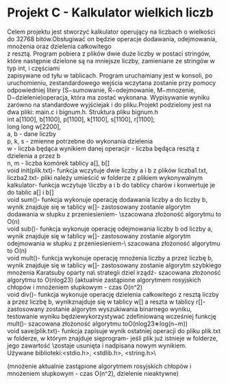 # Projekt C - Kalkulator wielkich liczb

Celem projektu jest stworzyć kalkulator operujący na liczbach o wielkości do 32768 bitów.Obsługiwać on będzie operacje dodawania, odejmowania, mnożenia oraz dzielenia całkowitego\
z resztą. Program pobiera z plików dwie duże liczby w postaci stringów, które następnie dzielone są na mniejsze liczby, zamieniane ze stringów w typ int, i częściami\
zapisywane od tyłu w tablicach. Program uruchamiany jest w konsoli, po uruchomieniu, zestandardowego wejścia wczytana zostanie przy pomocy odpowiedniej litery (S−sumowanie, R−odejmowanie, M−mnozenie, D−dzielenie)operacja, która ma zostać wykonana. Wypisywanie wyniku zarówno na standardowe wyjściejak i do pliku.Projekt podzielony jest na dwa pliki: main.c i bignum.h. Struktura pliku bignum.h \
int a[1100], b[1100], p[1100], k[1100], s[1100], r[1100];\
long long w[2200],\
a, b - dane liczby\
p, k, s - zmienne potrzebne do wykonania dzielenia\
w - liczba będąca wynikiem danej operacjir - liczba będąca resztą z dzielenia a przez b\
n, m - liczba komórek tablicy a[], b[]\
void init(plik.txt)- funkcja wczytuje dwie liczby a i b z plików liczba1.txt, liczba2.txt- pliki należy umieścić w folderze z plikiem wykonywalnym kalkulator- funkcja wczytuje \liczby a i b do tablicy charów i konwertuje je do tablic a[] i b[]\
void sum()- funkcja wykonuje operację dodawania liczby a do liczby b, wynik znajduje się w tablicy w[]- zastosowany zostanie algorytm dodawania w słupku z przeniesieniem- \szacowana złożoność algorytmu to O(n)\
void sub()- funkcja wykonuje operację odejmowania liczby b od liczby a, wynik znajduje się w tablicy w[]- zastosowany zostanie algorytm odejmowania w słupku z przeniesieniem-\ szacowana złożoność algorytmu to O(n)\
void mult()- funkcja wykonuje operację mnożenia liczby a przez liczbę b, wynik znajduje się w tablicy w[]- zastosowany zostanie algorytm szybkiego mnożenia Karatsuby oparty na\ strategii dziel irządź- szacowana złożoność algorytmu to O(nlog23) (aktualnie zastąpione algorytmem rosyjskich chłopów i mnożeniem słupkowym - czas O(n^2)\
void div()- funkcja wykonuje operację dzielenia całkowitego z resztą liczby a przez liczbę b, wynikznajduje się w tablicy w[] a reszta w tablicy r[]- zastosowany zostanie algorytm wyszukiwania binarnego wyniku, testowanie wyniku będziewykorzystywać zdefiniowaną wcześniej funkcję mult()- szacowana złożoność algorytmu toO(nlog23∗log(n−m))\
void save(plik.txt)- funkcja zapisuje wynik ostatniej operacji do pliku plik.txt w folderze, w którym znajduje sięprogram- jeśli plik już istnieje w folderze, jego zawartość \zostaje usunięta i nadpisana nowym wynikiem.\
Używane biblioteki:<stdio.h>, <stdlib.h>, <string.h>\

 (mnożenie aktualnie zastąpione algorytmem rosyjskich chłopów i mnożeniem słupkowym - czas O(n^2), dzielenie nieaktywne)

